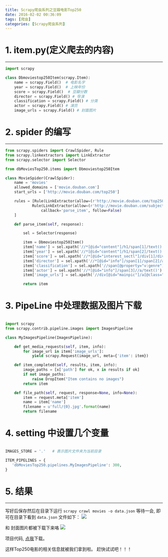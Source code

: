 ```yaml
---
title: Scrapy爬虫系列之豆瓣电影Top250
date: 2016-02-02 00:36:09
tags: [爬虫]
categories: [Scrapy爬虫系列]
---
```


# 1. item.py(定义爬去的内容) 
---

``` python
import scrapy

class Dbmoviestop250Item(scrapy.Item):
    name = scrapy.Field()  # 电影名字
    year = scrapy.Field()  # 上映年份
    score = scrapy.Field()  # 豆瓣分数
    director = scrapy.Field() # 导演
    classification = scrapy.Field() # 分类
    actor = scrapy.Field() # 演员
    image_urls = scrapy.Field() # 封面图片
```

<!-- more -->

# 2. spider 的编写
---

``` python
from scrapy.spiders import CrawlSpider, Rule
from scrapy.linkextractors import LinkExtractor
from scrapy.selector import Selector

from dbMoviesTop250.items import Dbmoviestop250Item

class MovieSpider(CrawlSpider):
    name = 'movies'
    allowed_domains = ['movie.douban.com']
    start_urls = ['http://movie.douban.com/top250']

    rules = [Rule(LinkExtractor(allow=(r'http://movie.douban.com/top250\?start=\d+.*'))),
            Rule(LinkExtractor(allow=(r'http://movie.douban.com/subject/\d+')),
                callback='parse_item', follow=False)
    ]

    def parse_item(self, response):

        sel = Selector(response)

        item = Dbmoviestop250Item()
        item['name'] = sel.xpath('//*[@id="content"]/h1/span[1]/text()').extract()[0]
        item['year'] = sel.xpath('//*[@id="content"]/h1/span[2]/text()').extract()[0]
        item['score'] = sel.xpath('//*[@id="interest_sectl"]/div[1]/div[2]/strong/text()').extract()[0]
        item['director'] = sel.xpath('//*[@id="info"]/span[1]/span[2]/a/text()').extract()[0]
        item['classification'] = sel.xpath('//span[@property="v:genre"]/text()').extract()[0]
        item['actor'] = sel.xpath('//*[@id="info"]/span[3]//a/text()').extract()[0]
        item['image_urls'] = sel.xpath('//div[@id="mainpic"]/a[@class="nbgnbg"]/img/@src').extract()

        return item
```

# 3. PipeLine 中处理数据及图片下载
``` python

import scrapy
from scrapy.contrib.pipeline.images import ImagesPipeline

class MyImagesPipeline(ImagesPipeline):

    def get_media_requests(self, item, info):
        for image_url in item['image_urls']:
            yield scrapy.Request(image_url, meta={'item': item})

    def item_completed(self, results, item, info):
        image_paths = [x['path'] for ok, x in results if ok]
        if not image_paths:
            raise DropItem("Item contains no images")
        return item

    def file_path(self, request, response=None, info=None):
        item = request.meta['item']
        name = item['name']
        filename = u'full/{0}.jpg'.format(name)
        return filename
```

# 4. setting 中设置几个变量
``` python

IMAGES_STORE = '.'   # 表示图片文件夹为当前目录

ITEM_PIPELINES = {
   'dbMoviesTop250.pipelines.MyImagesPipeline': 300,
}

```

# 5. 结果
---
写好后保存然后在目录下运行 `scrapy crawl movies -o data.json` 等待一会, 即可在目录下看到 `data.json` 文件如下：
![](http://ww4.sinaimg.cn/large/5e515a93jw1f0seicrjagj21ei0pwb29.jpg)

和 封面图片都被下载下来咯
![](http://ww1.sinaimg.cn/large/5e515a93jw1f4n3l2erecj20xk0ki11k.jpg)

项目代码, [点我](https://github.com/kba977/Scrapy_Projects)下载。

这样Top250电影的相关信息就被我们拿到啦。 赶快试试吧！！！